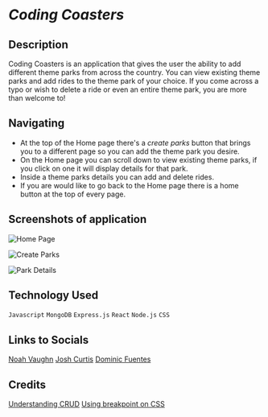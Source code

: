 # *Coding Coasters*

## Description

Coding Coasters is an application that gives the user the ability to add different theme parks from across the country. You can view existing theme parks and add rides to the theme park of your choice. If you come across a typo or wish to delete a ride or even an entire theme park, you are more than welcome to! 

## Navigating 

- At the top of the Home page there's a *create parks* button that brings you to a different page so you can add the theme park you desire.
- On the Home page you can scroll down to view existing theme parks, if you click on one it will display details for that park.
- Inside a theme parks details you can add and delete rides.
- If you are would like to go back to the Home page there is a home button at the top of every page.

## Screenshots of application

![Home Page](https://i.imgur.com/v5sydFw.png)

![Create Parks](https://i.imgur.com/skH0L6r.png)

![Park Details](https://i.imgur.com/xjfUyAK.png)

## Technology Used 

`Javascript` `MongoDB` `Express.js` `React` `Node.js` `CSS`

## Links to Socials

[Noah Vaughn](https://www.linkedin.com/in/noahvaughn/)
[Josh Curtis](https://www.linkedin.com/in/josh-curtis08/)
[Dominic Fuentes](https://www.linkedin.com/in/dominicfuentes1/)

## Credits

[Understanding CRUD](https://geeksforgeeks.com/)
[Using breakpoint on CSS](https://weekendprojects.dev/posts/which-responsive-media-query-breakpoints-should-you-use/)